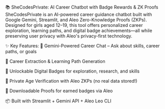 📚 SheCodesPrivate: AI Career Chatbot with Badge Rewards & ZK Proofs
SheCodesPrivate is an AI-powered career guidance chatbot built with Google Gemini, Streamlit, and Aleo Zero-Knowledge Proofs (ZKPs). Designed for girls aged 12–19, this tool offers personalized career exploration, learning paths, and digital badge achievements—all while preserving user privacy with Aleo's privacy-first technology.

✨ Key Features:
💬 Gemini-Powered Career Chat – Ask about skills, career paths, or goals

🧭 Career Extraction & Learning Path Generation

🏅 Unlockable Digital Badges for exploration, research, and skills

🔐 Private Age Verification with Aleo ZKPs (no real data stored!)

📜 Downloadable Proofs for earned badges via Aleo

📦 Built with Streamlit + Gemini API + Aleo Leo CLI
